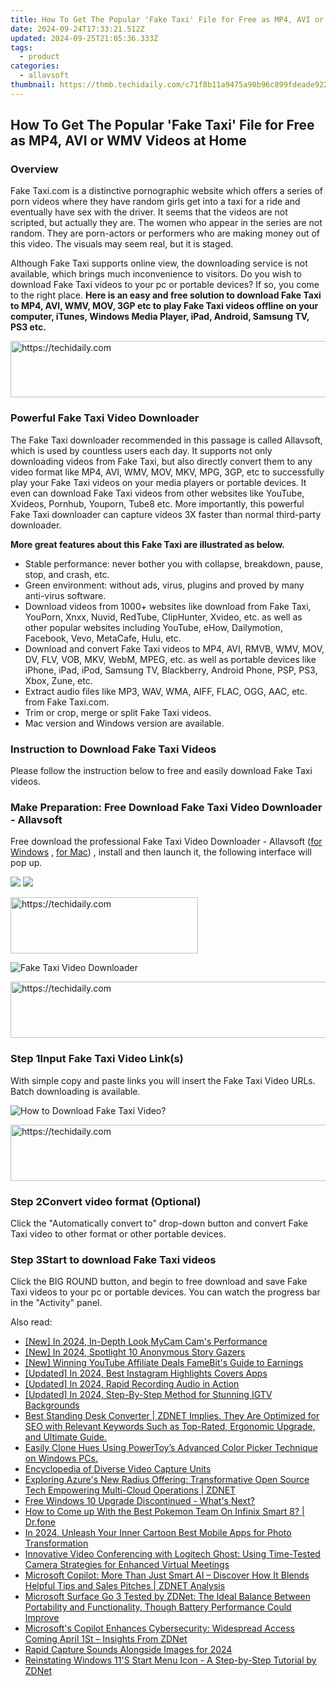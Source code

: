 ```yaml
---
title: How To Get The Popular 'Fake Taxi' File for Free as MP4, AVI or WMV Videos at Home
date: 2024-09-24T17:33:21.512Z
updated: 2024-09-25T21:05:36.333Z
tags:
  - product
categories:
  - allavsoft
thumbnail: https://thmb.techidaily.com/c71f8b11a9475a90b96c899fdeade9228f855c7ed46c02973b8fefdc10e6507c.jpg
---
```


## How To Get The Popular 'Fake Taxi' File for Free as MP4, AVI or WMV Videos at Home

### Overview

Fake Taxi.com is a distinctive pornographic website which offers a series of porn videos where they have random girls get into a taxi for a ride and eventually have sex with the driver. It seems that the videos are not scripted, but actually they are. The women who appear in the series are not random. They are porn-actors or performers who are making money out of this video. The visuals may seem real, but it is staged.

Although Fake Taxi supports online view, the downloading service is not available, which brings much inconvenience to visitors. Do you wish to download Fake Taxi videos to your pc or portable devices? If so, you come to the right place. **Here is an easy and free solution to download Fake Taxi to MP4, AVI, WMV, MOV, 3GP etc to play Fake Taxi videos offline on your computer, iTunes, Windows Media Player, iPad, Android, Samsung TV, PS3 etc.**

<!-- affiliate ads begin -->
<a href="https://appsumo.8odi.net/c/5597632/2144280/7443" target="_top" id="2144280">
  <img src="//a.impactradius-go.com/display-ad/7443-2144280" border="0" alt="https://techidaily.com" width="600" height="90"/>
</a>
<img height="0" width="0" src="https://appsumo.8odi.net/i/5597632/2144280/7443" style="position:absolute;visibility:hidden;" border="0" />
<!-- affiliate ads end -->

### Powerful Fake Taxi Video Downloader

The Fake Taxi downloader recommended in this passage is called Allavsoft, which is used by countless users each day. It supports not only downloading videos from Fake Taxi, but also directly convert them to any video format like MP4, AVI, WMV, MOV, MKV, MPG, 3GP, etc to successfully play your Fake Taxi videos on your media players or portable devices. It even can download Fake Taxi videos from other websites like YouTube, Xvideos, Pornhub, Youporn, Tube8 etc. More importantly, this powerful Fake Taxi downloader can capture videos 3X faster than normal third-party downloader.

**More great features about this Fake Taxi are illustrated as below.**

* Stable performance: never bother you with collapse, breakdown, pause, stop, and crash, etc.
* Green environment: without ads, virus, plugins and proved by many anti-virus software.
* Download videos from 1000+ websites like download from Fake Taxi, YouPorn, Xnxx, Nuvid, RedTube, ClipHunter, Xvideo, etc. as well as other popular websites including YouTube, eHow, Dailymotion, Facebook, Vevo, MetaCafe, Hulu, etc.
* Download and convert Fake Taxi videos to MP4, AVI, RMVB, WMV, MOV, DV, FLV, VOB, MKV, WebM, MPEG, etc. as well as portable devices like iPhone, iPad, iPod, Samsung TV, Blackberry, Android Phone, PSP, PS3, Xbox, Zune, etc.
* Extract audio files like MP3, WAV, WMA, AIFF, FLAC, OGG, AAC, etc. from Fake Taxi.com.
* Trim or crop, merge or split Fake Taxi videos.
* Mac version and Windows version are available.

### Instruction to Download Fake Taxi Videos

Please follow the instruction below to free and easily download Fake Taxi videos.

### Make Preparation: Free Download Fake Taxi Video Downloader - Allavsoft

Free download the professional Fake Taxi Video Downloader - Allavsoft ([for Windows](https://tools.techidaily.com/allavsoft/products/) , [for Mac](https://tools.techidaily.com/allavsoft/products/)) , install and then launch it, the following interface will pop up.

[![](https://www.allavsoft.com/how-to/../images/how-to/free-download-win.jpg)](https://tools.techidaily.com/allavsoft/products/) [![](https://www.allavsoft.com/how-to/../images/how-to/free-download-mac.jpg)](https://tools.techidaily.com/allavsoft/products/)

<!-- affiliate ads begin -->
<a href="https://aligracehair.sjv.io/c/5597632/1938693/19272" target="_top" id="1938693">
  <img src="//a.impactradius-go.com/display-ad/19272-1938693" border="0" alt="https://techidaily.com" width="300" height="90"/>
</a>
<img height="0" width="0" src="https://aligracehair.sjv.io/i/5597632/1938693/19272" style="position:absolute;visibility:hidden;" border="0" />
<!-- affiliate ads end -->

![Fake Taxi Video Downloader](https://www.allavsoft.com/how-to/../images/allavsoft/screen-shot-600.jpg)

<!-- affiliate ads begin -->
<a href="https://appsumo.8odi.net/c/5597632/2043593/7443" target="_top" id="2043593">
  <img src="//a.impactradius-go.com/display-ad/7443-2043593" border="0" alt="https://techidaily.com" width="728" height="90"/>
</a>
<img height="0" width="0" src="https://appsumo.8odi.net/i/5597632/2043593/7443" style="position:absolute;visibility:hidden;" border="0" />
<!-- affiliate ads end -->

### Step 1Input Fake Taxi Video Link(s)

With simple copy and paste links you will insert the Fake Taxi Video URLs. Batch downloading is available.

![How to Download Fake Taxi Video?](https://www.allavsoft.com/how-to/../images/how-to/fake-taxi-download-to-mp4-avi/download-fake-taxi-to-mp4.jpg)

<!-- affiliate ads begin -->
<a href="https://unicoeye.pxf.io/c/5597632/2134494/18498" target="_top" id="2134494">
  <img src="//a.impactradius-go.com/display-ad/18498-2134494" border="0" alt="https://techidaily.com" width="721" height="90"/>
</a>
<img height="0" width="0" src="https://unicoeye.pxf.io/i/5597632/2134494/18498" style="position:absolute;visibility:hidden;" border="0" />
<!-- affiliate ads end -->

### Step 2Convert video format (Optional)

Click the "Automatically convert to" drop-down button and convert Fake Taxi video to other format or other portable devices.

### Step 3Start to download Fake Taxi videos

Click the BIG ROUND button, and begin to free download and save Fake Taxi videos to your pc or portable devices. You can watch the progress bar in the "Activity" panel.

<ins class="adsbygoogle"
     style="display:block"
     data-ad-format="autorelaxed"
     data-ad-client="ca-pub-7571918770474297"
     data-ad-slot="1223367746"></ins>

<ins class="adsbygoogle"
     style="display:block"
     data-ad-client="ca-pub-7571918770474297"
     data-ad-slot="8358498916"
     data-ad-format="auto"
     data-full-width-responsive="true"></ins>

<span class="atpl-alsoreadstyle">Also read:</span>
<div><ul>
<li><a href="https://screen-video-capture.techidaily.com/new-in-2024-in-depth-look-mycam-cams-performance/"><u>[New] In 2024, In-Depth Look MyCam Cam's Performance</u></a></li>
<li><a href="https://instagram-clips.techidaily.com/new-in-2024-spotlight-10-anonymous-story-gazers/"><u>[New] In 2024, Spotlight 10 Anonymous Story Gazers</u></a></li>
<li><a href="https://facebook-record-videos.techidaily.com/new-winning-youtube-affiliate-deals-famebits-guide-to-earnings/"><u>[New] Winning YouTube Affiliate Deals FameBit's Guide to Earnings</u></a></li>
<li><a href="https://instagram-videos.techidaily.com/updated-in-2024-best-instagram-highlights-covers-apps/"><u>[Updated] In 2024, Best Instagram Highlights Covers Apps</u></a></li>
<li><a href="https://desktop-recording.techidaily.com/updated-in-2024-rapid-recording-audio-in-action/"><u>[Updated] In 2024, Rapid Recording Audio in Action</u></a></li>
<li><a href="https://instagram-video-files.techidaily.com/updated-in-2024-step-by-step-method-for-stunning-igtv-backgrounds/"><u>[Updated] In 2024, Step-By-Step Method for Stunning IGTV Backgrounds</u></a></li>
<li><a href="https://win-excellent.techidaily.com/best-standing-desk-converter-zdnet-implies-they-are-optimized-for-seo-with-relevant-keywords-such-as-top-rated-ergonomic-upgrade-and-ultimate-guide/"><u>Best Standing Desk Converter | ZDNET Implies. They Are Optimized for SEO with Relevant Keywords Such as Top-Rated, Ergonomic Upgrade, and Ultimate Guide.</u></a></li>
<li><a href="https://win-excellent.techidaily.com/easily-clone-hues-using-powertoys-advanced-color-picker-technique-on-windows-pcs/"><u>Easily Clone Hues Using PowerToy’s Advanced Color Picker Technique on Windows PCs.</u></a></li>
<li><a href="https://extra-information.techidaily.com/encyclopedia-of-diverse-video-capture-units/"><u>Encyclopedia of Diverse Video Capture Units</u></a></li>
<li><a href="https://win-excellent.techidaily.com/exploring-azures-new-radius-offering-transformative-open-source-tech-empowering-multi-cloud-operations-zdnet/"><u>Exploring Azure's New Radius Offering: Transformative Open Source Tech Empowering Multi-Cloud Operations | ZDNET</u></a></li>
<li><a href="https://win-excellent.techidaily.com/free-windows-10-upgrade-discontinued-whats-next/"><u>Free Windows 10 Upgrade Discontinued - What's Next?</u></a></li>
<li><a href="https://android-pokemon-go.techidaily.com/how-to-come-up-with-the-best-pokemon-team-on-infinix-smart-8-drfone-by-drfone-virtual-android/"><u>How to Come up With the Best Pokemon Team On Infinix Smart 8? | Dr.fone</u></a></li>
<li><a href="https://smart-video-editing.techidaily.com/in-2024-unleash-your-inner-cartoon-best-mobile-apps-for-photo-transformation/"><u>In 2024, Unleash Your Inner Cartoon Best Mobile Apps for Photo Transformation</u></a></li>
<li><a href="https://win-excellent.techidaily.com/innovative-video-conferencing-with-logitech-ghost-using-time-tested-camera-strategies-for-enhanced-virtual-meetings/"><u>Innovative Video Conferencing with Logitech Ghost: Using Time-Tested Camera Strategies for Enhanced Virtual Meetings</u></a></li>
<li><a href="https://win-excellent.techidaily.com/microsoft-copilot-more-than-just-smart-ai-discover-how-it-blends-helpful-tips-and-sales-pitches-zdnet-analysis/"><u>Microsoft Copilot: More Than Just Smart AI – Discover How It Blends Helpful Tips and Sales Pitches | ZDNET Analysis</u></a></li>
<li><a href="https://win-excellent.techidaily.com/microsoft-surface-go-3-tested-by-zdnet-the-ideal-balance-between-portability-and-functionality-though-battery-performance-could-improve/"><u>Microsoft Surface Go 3 Tested by ZDNet: The Ideal Balance Between Portability and Functionality, Though Battery Performance Could Improve</u></a></li>
<li><a href="https://win-excellent.techidaily.com/microsofts-copilot-enhances-cybersecurity-widespread-access-coming-april-1st-insights-from-zdnet/"><u>Microsoft's Copilot Enhances Cybersecurity: Widespread Access Coming April 1St – Insights From ZDNet</u></a></li>
<li><a href="https://remote-screen-capture.techidaily.com/rapid-capture-sounds-alongside-images-for-2024/"><u>Rapid Capture Sounds Alongside Images for 2024</u></a></li>
<li><a href="https://win-excellent.techidaily.com/reinstating-windows-11s-start-menu-icon-a-step-by-step-tutorial-by-zdnet/"><u>Reinstating Windows 11'S Start Menu Icon - A Step-by-Step Tutorial by ZDNet</u></a></li>
</ul></div>

